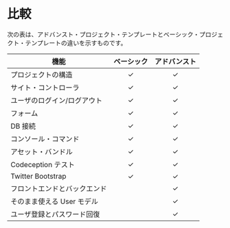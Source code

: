 比較
====

次の表は、アドバンスト・プロジェクト・テンプレートとベーシック・プロジェクト・テンプレートの違いを示すものです。


| 機能 | ベーシック | アドバンスト |
|---|:---:|:---:|
| プロジェクトの構造 | ✓ | ✓ |
| サイト・コントローラ | ✓ | ✓ |
| ユーザのログイン/ログアウト | ✓ | ✓ |
| フォーム | ✓ | ✓ |
| DB 接続 | ✓ | ✓ |
| コンソール・コマンド | ✓ | ✓ |
| アセット・バンドル | ✓ | ✓ |
| Codeception テスト | ✓ | ✓ |
| Twitter Bootstrap | ✓ | ✓ |
| フロントエンドとバックエンド |   | ✓ |
| そのまま使える User モデル |   | ✓ |
| ユーザ登録とパスワード回復 |   | ✓ |
